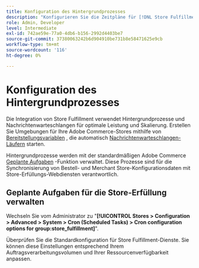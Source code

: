 ```yaml
---
title: Konfiguration des Hintergrundprozesses
description: "Konfigurieren Sie die Zeitpläne für [!DNL Store Fulfillment] Hintergrundprozesse, die zum Synchronisieren von Daten mit den Fulfillment-Diensten verwendet werden."
role: Admin, Developer
level: Intermediate
exl-id: 742ae59e-77a0-4db6-b156-2992d4403be7
source-git-commit: 37380063242b6d904910be731b8e58471625e9cb
workflow-type: tm+mt
source-wordcount: '116'
ht-degree: 0%

---
```



# Konfiguration des Hintergrundprozesses

Die Integration von Store Fulfillment verwendet Hintergrundprozesse und Nachrichtenwarteschlangen für optimale Leistung und Skalierung. Erstellen Sie Umgebungen für Ihre Adobe Commerce-Stores mithilfe von [Bereitstellungsvariablen](https://experienceleague.adobe.com/en/docs/commerce-cloud-service/user-guide/configure/env/stage/variables-deploy#cron_consumers_runner) , die automatisch [Nachrichtenwarteschlangen-Läufern](https://experienceleague.adobe.com/en/docs/commerce-operations/configuration-guide/message-queues/message-queue-framework) starten.

Hintergrundprozesse werden mit der standardmäßigen Adobe Commerce [Geplante Aufgaben](https://experienceleague.adobe.com/en/docs/commerce-admin/systems/tools/cron) -Funktion verwaltet. Diese Prozesse sind für die Synchronisierung von Bestell- und Merchant Store-Konfigurationsdaten mit Store-Erfüllungs-Webdiensten verantwortlich.

## Geplante Aufgaben für die Store-Erfüllung verwalten

Wechseln Sie vom Administrator zu &quot;**[!UICONTROL Stores > Configuration > Advanced > System > Cron (Scheduled Tasks) > Cron configuration options for group:store_fulfillment]**&quot;.

Überprüfen Sie die Standardkonfiguration für Store Fulfillment-Dienste. Sie können diese Einstellungen entsprechend Ihrem Auftragsverarbeitungsvolumen und Ihrer Ressourcenverfügbarkeit anpassen.
